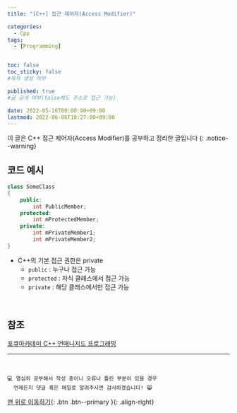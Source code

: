 ```yaml
---
title: "[C++] 접근 제어자(Access Modifier)" 

categories:
  - Cpp
tags:
  - [Programming]


toc: false
toc_sticky: false
#목차 생성 여부

published: true
#글 공개 여부(false해도 주소로 접근 가능)

date: 2022-05-16T00:00:00+09:00
lastmod: 2022-06-06T10:27:00+09:00
---
```


이 글은 C++ 접근 제어자(Access Modifier)를 공부하고 정리한 글입니다
{: .notice--warning}

## 코드 예시
```cpp
class SomeClass
{
    public:
        int PublicMember;
    protected:
        int mProtectedMember;
    private:
        int mPrivateMember1;
        int mPrivateMember2;
}
```

- C++의 기본 접근 권한은 private
  - `public` : 누구나 접근 가능
  - `protected` : 자식 클래스에서 접근 가능
  - `private` : 해당 클래스에서만 접근 가능

<br>

## 참조
[포큐아카데미 C++ 언매니지드 프로그래밍](https://pocu-ko.teachable.com/p/comp3200)

***
<br>

    💻 열심히 공부해서 작성 중이니 오류나 틀린 부분이 있을 경우 
      언제든지 댓글 혹은 메일로 알려주시면 감사하겠습니다! 😸

[맨 위로 이동하기](#){: .btn .btn--primary }{: .align-right}